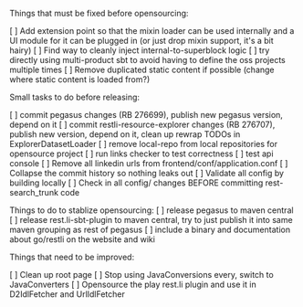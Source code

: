 Things that must be fixed before opensourcing:

[ ] Add extension point so that the mixin loader can be used internally and a UI module for it can be plugged in (or just drop mixin support, it's a bit hairy)
[ ] Find way to cleanly inject internal-to-superblock logic
[ ] try directly using multi-product sbt to avoid having to define the oss projects multiple times
[ ] Remove duplicated static content if possible (change where static content is loaded from?)

Small tasks to do before releasing:

[ ] commit pegasus changes (RB 276699), publish new pegasus version, depend on it
[ ] commit restli-resource-explorer changes (RB 276707), publish new version, depend on it, clean up rewrap TODOs in ExplorerDatasetLoader
[ ] remove local-repo from local repositories for opensource project
[ ] run links checker to test correctness
[ ] test api console
[ ] Remove all linkedin urls from frontend/conf/application.conf
[ ] Collapse the commit history so nothing leaks out
[ ] Validate all config by building locally
[ ] Check in all config/ changes BEFORE committing rest-search_trunk code

Things to do to stablize opensourcing:
[ ] release pegasus to maven central
[ ] release rest.li-sbt-plugin to maven central, try to just publish it into same maven grouping as rest of pegasus
[ ] include a binary and documentation about go/restli on the website and wiki

Things that need to be improved:

[ ] Clean up root page
[ ] Stop using JavaConversions every, switch to JavaConverters
[ ] Opensource the play rest.li plugin and use it in D2IdlFetcher and UrlIdlFetcher
